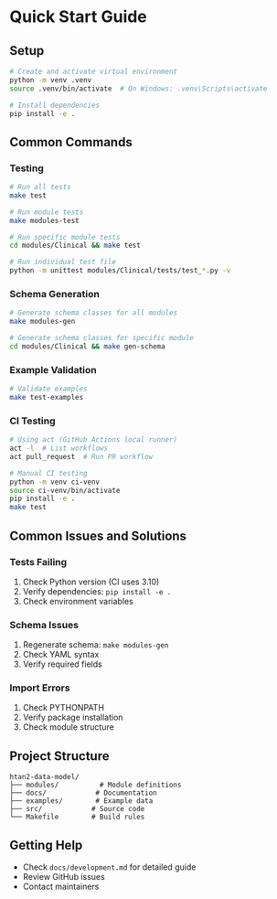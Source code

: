 # Quick Start Guide

## Setup
```bash
# Create and activate virtual environment
python -m venv .venv
source .venv/bin/activate  # On Windows: .venv\Scripts\activate

# Install dependencies
pip install -e .
```

## Common Commands

### Testing
```bash
# Run all tests
make test

# Run module tests
make modules-test

# Run specific module tests
cd modules/Clinical && make test

# Run individual test file
python -m unittest modules/Clinical/tests/test_*.py -v
```

### Schema Generation
```bash
# Generate schema classes for all modules
make modules-gen

# Generate schema classes for specific module
cd modules/Clinical && make gen-schema
```

### Example Validation
```bash
# Validate examples
make test-examples
```

### CI Testing
```bash
# Using act (GitHub Actions local runner)
act -l  # List workflows
act pull_request  # Run PR workflow

# Manual CI testing
python -m venv ci-venv
source ci-venv/bin/activate
pip install -e .
make test
```

## Common Issues and Solutions

### Tests Failing
1. Check Python version (CI uses 3.10)
2. Verify dependencies: `pip install -e .`
3. Check environment variables

### Schema Issues
1. Regenerate schema: `make modules-gen`
2. Check YAML syntax
3. Verify required fields

### Import Errors
1. Check PYTHONPATH
2. Verify package installation
3. Check module structure

## Project Structure
```
htan2-data-model/
├── modules/          # Module definitions
├── docs/            # Documentation
├── examples/        # Example data
├── src/            # Source code
└── Makefile        # Build rules
```

## Getting Help
- Check `docs/development.md` for detailed guide
- Review GitHub issues
- Contact maintainers 